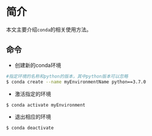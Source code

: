# 简介

本文主要介绍`conda`的相关使用方法。

## 命令

* 创建新的conda环境

```sh
#指定环境的名称和python的版本，其中python版本可以忽略
$ conda create --name myEnvironmentName python==3.7.0
```

* 激活指定的环境

```sh
$ conda activate myEnvironment
```

* 退出相应的环境

```sh
$ conda deactivate
```
